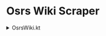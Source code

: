 # Osrs Wiki Scraper


<details><summary>OsrsWiki.kt</summary>
<p>

### Create an OsrsWiki instance:
```kotlin
val wiki = OsrsWiki.builder()
    .withCookieManager(customCookieManager)   // Optionally set a custom cookie manager
    .withProxy(customProxy)                   // Optionally set a custom proxy
    .withUserAgent(customUserAgent)           // Optionally set a custom user agent
    .build() 
```

```kotlin
    wiki.getPageTitleFromId(995)                   // "Coins"
    wiki.getPageTitlesFromIds(11832, 11834, 11836) // [ "Bandos chestplate", "Bandos tassets", "Bandos boots" ]
    wiki.getTitlesInCategory("")
```

</p>
</details>